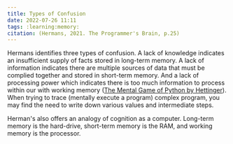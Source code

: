 ```yaml
---
title: Types of Confusion
date: 2022-07-26 11:11
tags: :learning:memory:
citation: (Hermans, 2021. The Programmer's Brain, p.25)
---
```


Hermans identifies three types of confusion. A lack of knowledge indicates an insufficient supply of facts stored in long-term memory. A lack of information indicates there are multiple sources of data that must be complied together and stored in short-term memory. And a lack of processing power which indicates there is too much information to process within our with working memory ([The Mental Game of Python by Hettinger](https://www.youtube.com/watch?v=UANN2Eu6ZnM&t=423s)). When trying to trace (mentally execute a program) complex program, you may find the need to write down various values and intermediate steps.

Herman's also offers an analogy of cognition as a computer. Long-term memory is the hard-drive, short-term memory is the RAM, and working memory is the processor.


